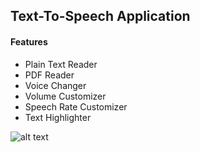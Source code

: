 ## Text-To-Speech Application


<h4>Features</h4>
<ul>
  <li>Plain Text Reader</li>
  <li>PDF Reader</li>
  <li>Voice Changer</li>
  <li>Volume Customizer</li>
  <li>Speech Rate Customizer</li>
  <li>Text Highlighter</li>
</ul>

![alt text](https://raw.githubusercontent.com/Pharoouzy/tts-windows-form-application-csharp/master/path/to/sample.png)
